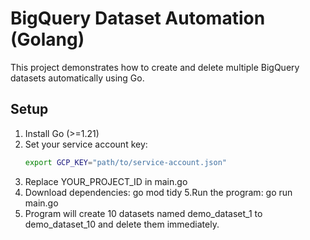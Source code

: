 # BigQuery Dataset Automation (Golang)

This project demonstrates how to create and delete multiple BigQuery datasets automatically using Go.

## Setup

1. Install Go (>=1.21)
2. Set your service account key:
   ```bash
   export GCP_KEY="path/to/service-account.json"

3. Replace YOUR_PROJECT_ID in main.go
4. Download dependencies:
go mod tidy
5.Run the program:
go run main.go
6. Program will create 10 datasets named demo_dataset_1 to demo_dataset_10 and delete them immediately.